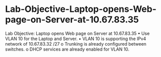 # Lab-Objective-Laptop-opens-Web-page-on-Server-at-10.67.83.35
Lab Objective:  Laptop opens Web page on Server at 10.67.83.35  • Use VLAN 10 for the Laptop and Server.  • VLAN 10 is supporting the IPv4 network of 10.67.83.32 /27  o Trunking is already configured between switches.  o DHCP services are already enabled for VLAN 10.
